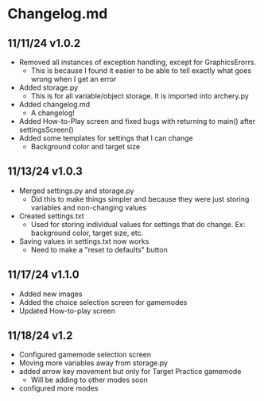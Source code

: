 # Changelog.md

## 11/11/24 v1.0.2
- Removed all instances of exception handling, except for GraphicsErorrs.
  - This is because I found it easier to be able to tell exactly what goes wrong when I get an error
- Added storage.py
  - This is for all variable/object storage. It is imported into archery.py
- Added changelog.md
  - A changelog!
- Added How-to-Play screen and fixed bugs with returning to main() after settingsScreen()
- Added some templates for settings that I can change
  - Background color and target size
## 11/13/24 v1.0.3
- Merged settings.py and storage.py
  - Did this to make things simpler and because they were just storing variables and non-changing values
- Created settings.txt
  - Used for storing individual values for settings that do change. Ex: background color, target size, etc.
- Saving values in settings.txt now works
  - Need to make a "reset to defaults" button
## 11/17/24 v1.1.0
- Added new images
- Added the choice selection screen for gamemodes 
- Updated How-to-play screen
## 11/18/24 v1.2
- Configured gamemode selection screen
- Moving more variables away from storage.py
- added arrow key movement but only for Target Practice gamemode
  - Will be adding to other modes soon
- configured more modes